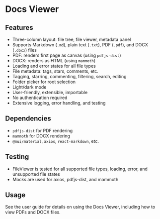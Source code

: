 # Docs Viewer

## Features

- Three-column layout: file tree, file viewer, metadata panel
- Supports Markdown (`.md`), plain text (`.txt`), PDF (`.pdf`), and DOCX (`.docx`) files
- PDF: renders first page as canvas (using `pdfjs-dist`)
- DOCX: renders as HTML (using `mammoth`)
- Loading and error states for all file types
- File metadata: tags, stars, comments, etc.
- Tagging, starring, commenting, filtering, search, editing
- Folder picker for root selection
- Light/dark mode
- User-friendly, extensible, importable
- No authentication required
- Extensive logging, error handling, and testing

## Dependencies

- `pdfjs-dist` for PDF rendering
- `mammoth` for DOCX rendering
- `@mui/material`, `axios`, `react-markdown`, etc.

## Testing

- FileViewer is tested for all supported file types, loading, error, and unsupported file states
- Mocks are used for axios, pdfjs-dist, and mammoth

## Usage

See the user guide for details on using the Docs Viewer, including how to view PDFs and DOCX files. 